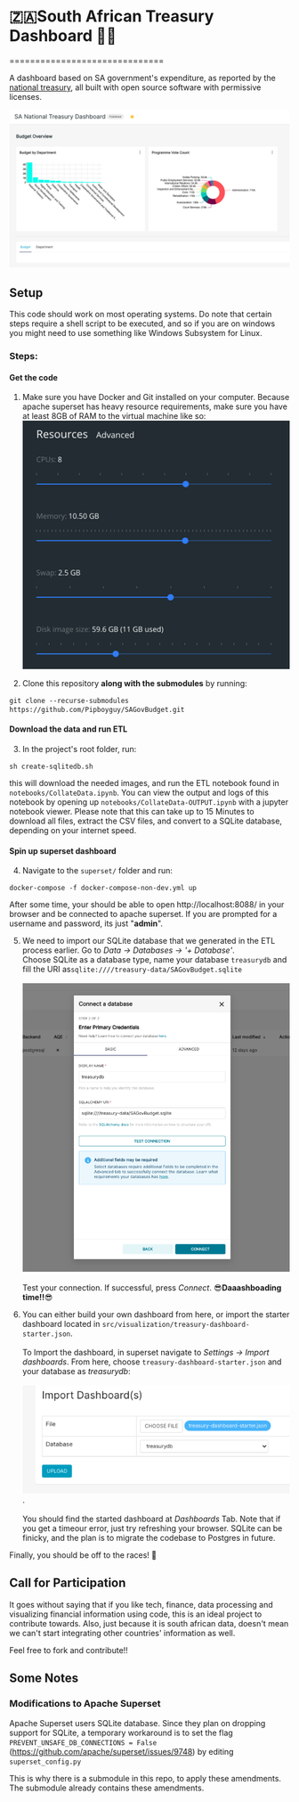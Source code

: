 # 🇿🇦South African Treasury Dashboard 💸🔥
==============================


A dashboard based on SA government's expenditure, as reported by the [national treasury](http://www.treasury.gov.za/statistics/Quarterly%20spending%20data/2020/), all built with open source software with permissive licenses.

![dashboard-pic](assets/dashboard-pic.png?raw=true)

## Setup

This code should work on most operating systems. Do note that certain steps require a shell script to be executed, and so if you are on windows you might need to use something like Windows Subsystem for Linux.

### Steps:
#### Get the code
1. Make sure you have Docker and Git installed on your computer. Because apache superset has heavy resource requirements, make sure you have at least 8GB of RAM to the virtual machine like so:<br><bt>![ =100x20](assets/docker-resources.png?raw=true)

3. Clone this repository **along with the submodules** by running:
```shell
git clone --recurse-submodules https://github.com/Pipboyguy/SAGovBudget.git
```

#### Download the data and run ETL
3. In the project's root folder, run:
```shell
sh create-sqlitedb.sh
```
this will download the needed images, and run the ETL notebook found in `notebooks/CollateData.ipynb`. You can view the output and logs of this notebook by opening up `notebooks/CollateData-OUTPUT.ipynb` with a jupyter notebook viewer.
Please note that this can take up to 15 Minutes to download all files, extract the CSV files, and convert to a SQLite database, depending on your internet speed.

#### Spin up superset dashboard
4. Navigate to the `superset/` folder and run:
```shell
docker-compose -f docker-compose-non-dev.yml up
```
After some time, your should be able to open http://localhost:8088/ in your browser and be connected to apache superset. If you are prompted for a username and password, its just "**admin**".

5. We need to import our SQLite database that we generated in the ETL process earlier.
Go to  *Data -> Databases -> '+ Database'*.<br>Choose SQLite as a database type, name your database `treasurydb` and fill the URI as`sqlite:////treasury-data/SAGovBudget.sqlite`<br><br>![connet-to-db-pic](assets/howto-connect-to-db.png?raw=true)
<br><br>Test your connection. If successful, press *Connect*.
:sunglasses:**Daaashboading time!!**:sunglasses:

6. You can either build your own dashboard from here, or import the starter dashboard located in `src/visualization/treasury-dashboard-starter.json`.<br><br>To Import the dashboard, in superset navigate to *Settings -> Import dashboards*. From here, choose `treasury-dashboard-starter.json` and your database as *treasurydb*:<br><br>![import-dashboard](assets/import-dashboard-pic.png?raw=true).<br><br>You should find the started dashboard at *Dashboards* Tab. Note that if you get a timeour error, just try refreshing your browser. SQLite can be finicky, and the plan is to migrate the codebase to Postgres in future.

Finally, you should be off to the races! :horse:

## Call for Participation

It goes without saying that if you like tech, finance, data processing and visualizing financial information using code, this is an ideal project to contribute towards. Also, just because it is south african data, doesn't mean we can't start integrating other countries' information as well.

Feel free to fork and contribute!!

## Some Notes

### Modifications to Apache Superset
Apache Superset users SQLite database. Since they plan on dropping support for SQLite, a temporary workaround is to set the flag `PREVENT_UNSAFE_DB_CONNECTIONS = False` (https://github.com/apache/superset/issues/9748) by editing `superset_config.py`



This is why there is a submodule in this repo, to apply these amendments. The submodule already contains
these amendments.
